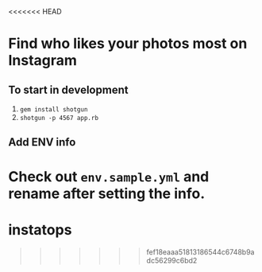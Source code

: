 <<<<<<< HEAD
# Find who likes your photos most on Instagram

## To start in development

1. `gem install shotgun`
2. `shotgun -p 4567 app.rb`

## Add ENV info

Check out `env.sample.yml` and rename after setting the info.
=======
instatops
=========
>>>>>>> fef18eaaa51813186544c6748b9adc56299c6bd2
